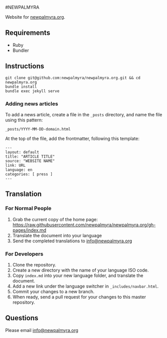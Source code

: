 #NEWPALMYRA

Website for [newpalmyra.org](http://www.newpalmyra.org/).

## Requirements

* Ruby
* Bundler

## Instructions

    git clone git@github.com:newpalmyra/newpalmyra.org.git && cd newpalmyra.org
    bundle install
    bundle exec jekyll serve

### Adding news articles

To add a news article, create a file in the `_posts` directory, and name the file using this pattern:

    _posts/YYYY-MM-DD-domain.html

At the top of the file, add the frontmatter, following this template:

    ---
    layout: default
    title: "ARTICLE TITLE"
    source: "WEBSITE NAME"
    link: URL
    language: en
    categories: [ press ]
    ---

## Translation

### For Normal People

1. Grab the current copy of the home page: https://raw.githubusercontent.com/newpalmyra/newpalmyra.org/gh-pages/index.md
2. Translate the document into your language
3. Send the completed translations to info@newpalmyra.org

### For Developers

1. Clone the repository.
2. Create a new directory with the name of your language ISO code.
3. Copy `index.md` into your new language folder, and translate the document.
4. Add a new link under the language switcher in `_includes/navbar.html`.
5. Commit your changes to a new branch.
6. When ready, send a pull request for your changes to this master repository.

## Questions

Please email info@newpalmyra.org
